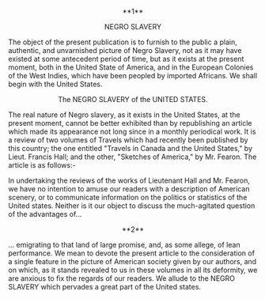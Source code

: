 <p style="text-align: center;"><biblScope>**1**</biblScope></center>

<p style="text-align: center;">NEGRO SLAVERY</center>


<p>The object of the present publication is to furnish to the public a plain, authentic, and unvarnished picture of Negro Slavery, not as it may have existed at some antecedent period of time, but as it exists at the present moment, both in the United State of America, and in the European Colonies of the West Indies, which have been peopled by imported Africans. We shall begin with the United States.</p>

<p style="text-align: center;">The NEGRO SLAVERY of the UNITED STATES.</center>

<p>The real nature of Negro slavery, as it exists in the United States, at the present moment, cannot be better exhibited than by republishing an article which made its appearance not long since in a monthly periodical work. It is a review of two volumes of Travels which had recently been published by this country; the one entitled "Travels in Canada and the United States," by Lieut. Francis Hall; and the other, "Sketches of America," by Mr. Fearon. The article is as follows:-</p>

<p>In undertaking the reviews of the works of Lieutenant Hall and Mr. Fearon, we have no intention to amuse our readers with a description of American scenery, or to communicate information on the politics or statistics of the United states. Neither is it our object to discuss the much-agitated question of the advantages of...

<p style="text-align: center;"><biblScope>**2**</biblScope></center>

... emigrating to that land of large promise, and, as some allege, of lean performance. We mean to devote the present article to the consideration of a single feature in the picture of American society given by our authors, and on which, as it stands revealed to us in these volumes in all its deformity, we are anxious to fix the regards of our readers. We allude to the NEGRO SLAVERY which pervades a great part of the United states.

</body></text></TEI></teiCorpus>